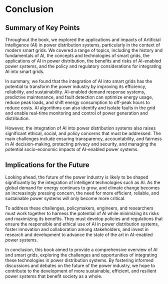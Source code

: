 # Conclusion

Summary of Key Points
---------------------

Throughout the book, we explored the applications and impacts of Artificial Intelligence (AI) in power distribution systems, particularly in the context of modern smart grids. We covered a range of topics, including the history and fundamentals of AI, the concepts and technologies of smart grids, the applications of AI in power distribution, the benefits and risks of AI-enabled power systems, and the policy and regulatory considerations for integrating AI into smart grids.

In summary, we found that the integration of AI into smart grids has the potential to transform the power industry by improving its efficiency, reliability, and sustainability. AI-enabled demand response systems, predictive maintenance, and fault detection can optimize energy usage, reduce peak loads, and shift energy consumption to off-peak hours to reduce costs. AI algorithms can also identify and isolate faults in the grid and enable real-time monitoring and control of power generation and distribution.

However, the integration of AI into power distribution systems also raises significant ethical, social, and policy concerns that must be addressed. The main challenges include ensuring transparency, accountability, and fairness in AI decision-making, protecting privacy and security, and managing the potential socio-economic impacts of AI-enabled power systems.

Implications for the Future
---------------------------

Looking ahead, the future of the power industry is likely to be shaped significantly by the integration of intelligent technologies such as AI. As the global demand for energy continues to grow, and climate change becomes an increasingly pressing concern, the need for more efficient, reliable, and sustainable power systems will only become more critical.

To address these challenges, policymakers, engineers, and researchers must work together to harness the potential of AI while minimizing its risks and maximizing its benefits. They must develop policies and regulations that ensure the responsible and ethical use of AI in power distribution systems, foster innovation and collaboration among stakeholders, and invest in research and development to advance the state of the art in AI-enabled power systems.

In conclusion, this book aimed to provide a comprehensive overview of AI and smart grids, exploring the challenges and opportunities of integrating these technologies in power distribution systems. By fostering informed discussions and debates on the future of the power industry, we hope to contribute to the development of more sustainable, efficient, and resilient power systems that benefit society as a whole.
